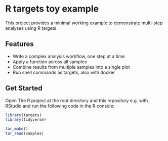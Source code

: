# R targets toy example

This project provides a minimal working example to demonstrate multi-step analyses using R targets.

## Features

- Write a complex analysis workflow, one step at a time
- Apply a function across all samples
- Combine results from multiple samples into a single plot
- Run shell commands as targets, also with docker

## Get Started

Open The R project at the root directory and this repository e.g. with RStudio and run the following code in the R console:

```r
library(targets)
library(tidyverse)

tar_make()
tar_read(samples)
```
